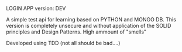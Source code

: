 LOGIN APP
version: DEV

A simple test api for learning based on PYTHON and MONGO DB. This version is completely unsecure and without application of the SOLID principles and Design Patterns. High ammount of "smells"

Developed using TDD (not all should be bad....)

